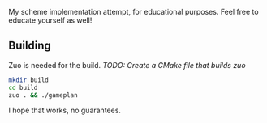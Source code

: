 
My scheme implementation attempt, for educational purposes. Feel free to educate yourself as well!


## Building

Zuo is needed for the build. *TODO: Create a CMake file that builds zuo*

```bash
mkdir build
cd build
zuo . && ./gameplan
```

I hope that works, no guarantees.

